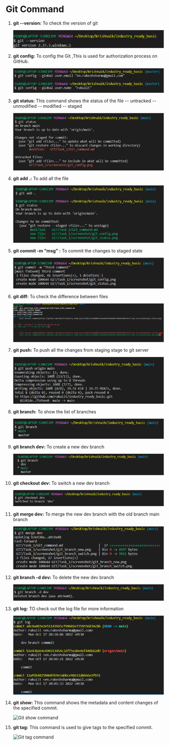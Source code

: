 # Git Command 

1. **git --version:** To check the version of git

           
     ![Git version command](https://github.com/rakuiit/industry_ready_basic/blob/3a1cb8d0b1176ae4e85f6eb49e0273d8e6634be9/GIT/Task_1/screenshot/git_version.png)   
    
2. **git config:** To config the Git ,This is used for authorization process on GitHub. 

           
     ![Git config command](https://github.com/rakuiit/industry_ready_basic/blob/12af6b4825b0d45b9e3abbce98611d8666e2fb51/GIT/Task_1/screenshot/git_config.png)  

3. **git status:** This command shows the status of the file -- untracked -- unmodified -- modified -- staged

           
     ![Git status command](https://github.com/rakuiit/industry_ready_basic/blob/12af6b4825b0d45b9e3abbce98611d8666e2fb51/GIT/Task_1/screenshot/git_status.png)  


4. **git add .:** To add all the file 

           
     ![Git add command](https://github.com/rakuiit/industry_ready_basic/blob/12af6b4825b0d45b9e3abbce98611d8666e2fb51/GIT/Task_1/screenshot/git_add.png)  



5. **git commit -m "msg" :** To commit the changes to staged state

           
     ![Git commit command](https://github.com/rakuiit/industry_ready_basic/blob/12af6b4825b0d45b9e3abbce98611d8666e2fb51/GIT/Task_1/screenshot/git_commit.png)  

6. **git diff:** To check the difference between files

           
     ![Git diff command](https://github.com/rakuiit/industry_ready_basic/blob/12af6b4825b0d45b9e3abbce98611d8666e2fb51/GIT/Task_1/screenshot/git_diff.png)  


7. **git push:** To push all the changes from staging stage to git server

           
     ![Git push command](https://github.com/rakuiit/industry_ready_basic/blob/12af6b4825b0d45b9e3abbce98611d8666e2fb51/GIT/Task_1/screenshot/git_push.png)  


8. **git branch:** To show the list of branches

           
     ![Git branch command](https://github.com/rakuiit/industry_ready_basic/blob/12af6b4825b0d45b9e3abbce98611d8666e2fb51/GIT/Task_1/screenshot/git_branch.png)

9. **git branch dev:** To create a new dev branch

           
     ![Git branch command](https://github.com/rakuiit/industry_ready_basic/blob/12af6b4825b0d45b9e3abbce98611d8666e2fb51/GIT/Task_1/screenshot/git_branch_new.png)


10. **git checkout dev:** To switch a new dev branch

           
     ![Git checkout command](https://github.com/rakuiit/industry_ready_basic/blob/12af6b4825b0d45b9e3abbce98611d8666e2fb51/GIT/Task_1/screenshot/git_branch_switch.png)

11. **git merge dev:** To merge the new dev branch with the old branch main branch

           
     ![Git merge command](https://github.com/rakuiit/industry_ready_basic/blob/12af6b4825b0d45b9e3abbce98611d8666e2fb51/GIT/Task_1/screenshot/git_merge.png)

12. **git branch -d dev:** To delete the new dev branch

           
     ![Git branch delete command](https://github.com/rakuiit/industry_ready_basic/blob/12af6b4825b0d45b9e3abbce98611d8666e2fb51/GIT/Task_1/screenshot/git_branch_delete.png)


13. **git log:** TO check out the log file for more information

           
     ![Git log command](https://github.com/rakuiit/industry_ready_basic/blob/12af6b4825b0d45b9e3abbce98611d8666e2fb51/GIT/Task_1/screenshot/git_log.png)


14. **git show:** This command shows the metadata and content changes of the specified commit.


           
     ![Git show command](https://github.com/rakuiit/industry_ready_basic/blob/12af6b4825b0d45b9e3abbce98611d8666e2fb51/GIT/Task_1/screenshot/git_branch_show.png)


15. **git tag:** This command is used to give tags to the specified commit.

           
     ![Git tag command](https://github.com/rakuiit/industry_ready_basic/blob/12af6b4825b0d45b9e3abbce98611d8666e2fb51/GIT/Task_1/screenshot/git_tag.png)







    
